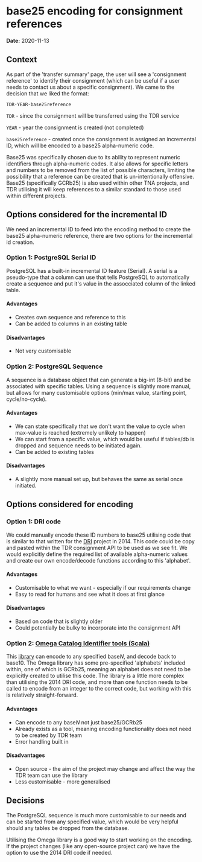 # base25 encoding for consignment references

**Date:** 2020-11-13

## Context

As part of the 'transfer summary' page, the user will see a 'consignment reference' to identify their consignment (which can be useful if a user needs to contact us about a specific consignment). We came to the decision that we liked the format:

`TDR-YEAR-base25reference`

`TDR` - since the consignment will be transferred using the TDR service

`YEAR` - year the consignment is created (not completed)

`base25reference` - created once the consignment is assigned an incremental ID, which will be encoded to a base25 alpha-numeric code.

Base25 was specifically chosen due to its ability to represent numeric identifiers through alpha-numeric codes. It also allows for specific letters and numbers to be removed from the list of possible characters, limiting the possibility that a reference can be created that is un-intentionally offensive.
Base25 (specifically GCRb25) is also used within other TNA projects, and TDR utilising it will keep references to a similar standard to those used within different projects.

## Options considered for the incremental ID

We need an incremental ID to feed into the encoding method to create the base25 alpha-numeric reference, there are two options for the incremental id creation.

### Option 1: PostgreSQL Serial ID

PostgreSQL has a built-in incremental ID feature (Serial). A serial is a pseudo-type that a column can use that tells PostgreSQL to automatically create a sequence and put it's value in the assocciated column of the linked table.

#### Advantages

* Creates own sequence and reference to this
* Can be added to columns in an existing table

#### Disadvantages

* Not very customisable

### Option 2: PostgreSQL Sequence

A sequence is a database object that can generate a big-int (8-bit) and be associated with specific tables. Using a sequence is slightly more manual, but  allows for many customisable options (min/max value, starting point, cycle/no-cycle).

#### Advantages

* We can state specifically that we don't want the value to cycle when max-value is reached (extremely unlikely to happen)
* We can start from a specific value, which would be useful if tables/db is dropped and sequence needs to be initiated again.
* Can be added to existing tables

#### Disadvantages

* A slightly more manual set up, but behaves the same as serial once initiated.

## Options considered for encoding

### Option 1: DRI code

We could manually encode these ID numbers to base25 utilising code that is similar to that written for the [DRI](https://nationalarchivesuk.sharepoint.com/sites/DA_DPT/Systems/Forms/AllItems.aspx?id=%2Fsites%2FDA%5FDPT%2FSystems%2FDigital%20Records%20Infrastructure%2FDocumentation%2FGenerated%20Catalogue%20References%20%2D%20Draft%20v1%2E0%2Epdf&parent=%2Fsites%2FDA%5FDPT%2FSystems%2FDigital%20Records%20Infrastructure%2FDocumentation&RootFolder=%2Fsites%2FDA%5FDPT%2FSystems%2FDigital%20Records%20Infrastructure%2FDocumentation&FolderCTID=0x012000E56AFAD10E754045898F8F352035CA1F00E09F204D3696E04193FD4FFBF9EA85B7) project in 2014. 
This code could be copy and pasted within the TDR consignment API to be used as we see fit. We would explicitly define the required list of available alpha-numeric values and create our own encode/decode functions according to this 'alphabet'.

#### Advantages

* Customisable to what we want - especially if our requirements change
* Easy to read for humans and see what it does at first glance

#### Disadvantages

* Based on code that is slightly older
* Could potentially be bulky to incorporate into the consignment API

### Option 2: [Omega Catalog Identifier tools (Scala)](https://github.com/nationalarchives/oci-tools-scala)

This [library](https://search.maven.org/artifact/uk.gov.nationalarchives.oci/oci-tools-scala_2.13/0.2.0/jar) can encode to any specified base*N*, and decode back to base10. The Omega library has some pre-specified 'alphabets' included within, one of which is GCRb25, meaning an alphabet does not need to be explicitly created to utilise this code.
The library is a little more complex than utilising the 2014 DRI code, and more than one function needs to be called to encode from an integer to the correct code, but working with this is relatively straight-forward.

#### Advantages

* Can encode to any base*N* not just base25/GCRb25
* Already exists as a tool, meaning encoding functionality does not need to be created by TDR team
* Error handling built in

#### Disadvantages

* Open source - the aim of the project may change and affect the way the TDR team can use the library
* Less customisable - more generalised

## Decisions

The PostgreSQL sequence is much more customisable to our needs and can be started from any specified value, which would be very helpful should any tables be dropped from the database.

Utilising the Omega library is a good way to start working on the encoding. If the project changes (like any open-source project can) we have the option to use the 2014 DRI code if needed.
